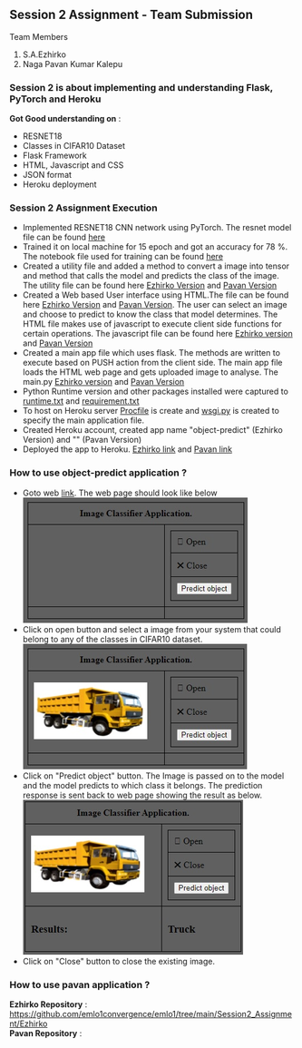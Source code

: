 ## Session 2 Assignment - Team Submission
Team Members
1. S.A.Ezhirko
2. Naga Pavan Kumar Kalepu

### Session 2 is about implementing and understanding Flask, PyTorch and Heroku
**Got Good understanding on** : <br />
* RESNET18
* Classes in CIFAR10 Dataset
* Flask Framework
* HTML, Javascript and CSS
* JSON format
* Heroku deployment

### Session 2 Assignment Execution
* Implemented RESNET18 CNN network using PyTorch. The resnet model file can be found [here](https://github.com/emlo1convergence/emlo1/blob/main/Session2_Assignment/Ezhirko/resnet.py)
* Trained it on local machine for 15 epoch and got an accuracy for 78 %. The notebook file used for training can be found [here](https://github.com/emlo1convergence/emlo1/blob/main/Session2_Assignment/Ezhirko/cifar_train.py)
* Created a utility file and added a method to convert a image into tensor and method that calls the model and predicts the class of the image. The utility file can be found here [Ezhirko Version](https://github.com/emlo1convergence/emlo1/blob/main/Session2_Assignment/Ezhirko/app/torch_utils.py) and [Pavan Version]()
* Created a Web based User interface using HTML.The file can be found here [Ezhirko Version](https://github.com/emlo1convergence/emlo1/blob/main/Session2_Assignment/Ezhirko/app/templates/ObjectPredictorUI.html) and [Pavan Version](). The user can select an image and choose to predict to know the class that model determines. The HTML file makes use of javascript to execute client side functions for certain operations. The javascript file can be found here [Ezhirko version](https://github.com/emlo1convergence/emlo1/blob/main/Session2_Assignment/Ezhirko/app/static/scripts/index.js) and [Pavan Version]()
* Created a main app file which uses flask. The methods are written to execute based on PUSH action from the client side. The main app file loads the HTML web page and gets uploaded image to analyse. The main.py [Ezhirko version](https://github.com/emlo1convergence/emlo1/blob/main/Session2_Assignment/Ezhirko/app/main.py) and [Pavan Version]()
* Python Runtime version and other packages installed were captured to [runtime.txt](https://github.com/emlo1convergence/emlo1/blob/main/Session2_Assignment/Ezhirko/runtime.txt) and [requirement.txt](https://github.com/emlo1convergence/emlo1/blob/main/Session2_Assignment/Ezhirko/requirements.txt)
* To host on Heroku server [Procfile](https://github.com/emlo1convergence/emlo1/blob/main/Session2_Assignment/Ezhirko/Procfile) is create and [wsgi.py](https://github.com/emlo1convergence/emlo1/blob/main/Session2_Assignment/Ezhirko/wsgi.py) is created to specify the main application file.
* Created Heroku account, created app name "object-predict" (Ezhirko Version) and "" (Pavan Version)
* Deployed the app to Heroku. [Ezhirko link](https://object-predict.herokuapp.com/) and [Pavan link]()

### How to use object-predict application ?
* Goto web [link](https://object-predict.herokuapp.com/). The web page should look like below <br />
![](Images/Homepage.jpg)
* Click on open button and select a image from your system that could belong to any of the classes in CIFAR10 dataset. <br />
![](Images/Select.jpg)
* Click on "Predict object" button. The Image is passed on to the model and the model predicts to which class it belongs. The prediction response is sent back to web page showing the result as below. <br />
![](Images/Result.jpg)
* Click on "Close" button to close the existing image.

### How to use pavan application ?


**Ezhirko Repository** : https://github.com/emlo1convergence/emlo1/tree/main/Session2_Assignment/Ezhirko <br />
**Pavan Repository** :
